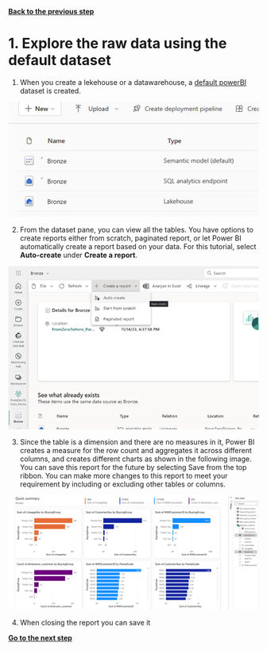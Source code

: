 [**Back to the previous step**](/FromZeroToHero_Parma/Analytics%20-%20How%20To%20Proceed/2_Create_the_Bronze_Lakehouse.md)

# 1. Explore the raw data using the default dataset

1. When you create a lekehouse or a datawarehouse, a [default powerBI](https://learn.microsoft.com/en-us/fabric/data-warehouse/datasets#understand-whats-in-the-default-power-bi-dataset) dataset is created.

![default ds](../Images/default%20dataset.png)

2. From the dataset pane, you can view all the tables. You have options to create reports either from scratch, paginated report, or let Power BI automatically create a report based on your data. For this tutorial, select **Auto-create** under **Create a report**.

![auto create](../Images/auto%20create%20report.png)

3. Since the table is a dimension and there are no measures in it, Power BI creates a measure for the row count and aggregates it across different columns, and creates different charts as shown in the following image. You can save this report for the future by selecting Save from the top ribbon. You can make more changes to this report to meet your requirement by including or excluding other tables or columns.

![Results](../Images/Auto%20created%20report%20results.png)

4. When closing the report you can save it

[**Go to the next step**](/FromZeroToHero_Parma/Analytics%20-%20How%20To%20Proceed/4_Ingest_Data_Using_Pipeline.md)

